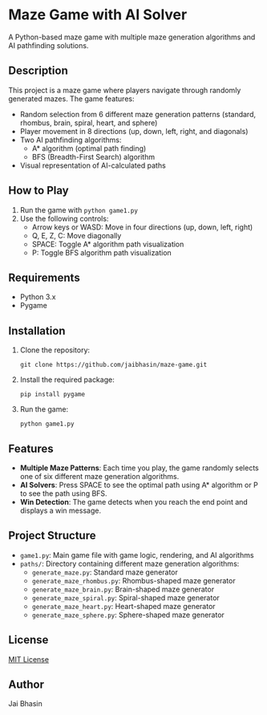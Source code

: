 # Maze Game with AI Solver

A Python-based maze game with multiple maze generation algorithms and AI pathfinding solutions.

## Description

This project is a maze game where players navigate through randomly generated mazes. The game features:

- Random selection from 6 different maze generation patterns (standard, rhombus, brain, spiral, heart, and sphere)
- Player movement in 8 directions (up, down, left, right, and diagonals)
- Two AI pathfinding algorithms:
  - A* algorithm (optimal path finding)
  - BFS (Breadth-First Search) algorithm
- Visual representation of AI-calculated paths

## How to Play

1. Run the game with `python game1.py`
2. Use the following controls:
   - Arrow keys or WASD: Move in four directions (up, down, left, right)
   - Q, E, Z, C: Move diagonally
   - SPACE: Toggle A* algorithm path visualization
   - P: Toggle BFS algorithm path visualization

## Requirements

- Python 3.x
- Pygame

## Installation

1. Clone the repository:
   ```
   git clone https://github.com/jaibhasin/maze-game.git
   ```

2. Install the required package:
   ```
   pip install pygame
   ```

3. Run the game:
   ```
   python game1.py
   ```

## Features

- **Multiple Maze Patterns**: Each time you play, the game randomly selects one of six different maze generation algorithms.
- **AI Solvers**: Press SPACE to see the optimal path using A* algorithm or P to see the path using BFS.
- **Win Detection**: The game detects when you reach the end point and displays a win message.

## Project Structure

- `game1.py`: Main game file with game logic, rendering, and AI algorithms
- `paths/`: Directory containing different maze generation algorithms:
  - `generate_maze.py`: Standard maze generator
  - `generate_maze_rhombus.py`: Rhombus-shaped maze generator
  - `generate_maze_brain.py`: Brain-shaped maze generator
  - `generate_maze_spiral.py`: Spiral-shaped maze generator
  - `generate_maze_heart.py`: Heart-shaped maze generator
  - `generate_maze_sphere.py`: Sphere-shaped maze generator

## License

[MIT License](https://opensource.org/licenses/MIT)

## Author

Jai Bhasin
